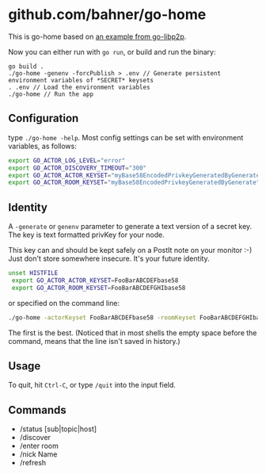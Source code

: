 # github.com/bahner/go-home

This is go-home based on [an example from go-libp2p][src].

Now you can either run with `go run`, or build and run the binary:

```shell
go build .
./go-home -genenv -forcPublish > .env // Generate persistent environment variables of *SECRET* keysets
. .env // Load the environment variables
./go-home // Run the app
```

## Configuration

type `./go-home -help`. Most config settings can be set with environment variables, as follows:

```bash
export GO_ACTOR_LOG_LEVEL="error"
export GO_ACTOR_DISCOVERY_TIMEOUT="300"
export GO_ACTOR_ACTOR_KEYSET="myBase58EncodedPrivkeyGeneratedByGenerate"
export GO_ACTOR_ROOM_KEYSET="myBase58EncodedPrivkeyGeneratedByGenerate"
```

## Identity

A `-generate` or `genenv` parameter to generate a text version of a secret key.
The key is text formatted privKey for your node.

This key can and should be kept safely on a PostIt note on your monitor :-)
Just don't store somewhere insecure. It's your future identity.

```bash
unset HISTFILE
 export GO_ACTOR_ACTOR_KEYSET=FooBarABCDEFbase58
 export GO_ACTOR_ROOM_KEYSET=FooBarABCDEFGHIbase58
```

or specified on the command line:

```bash
./go-home -actorKeyset FooBarABCDEFbase58 -roomKeyset FooBarABCDEFGHIbase58
```

The first is the best. (Noticed that in most shells the empty space before the command, means that the line isn't saved in history.)

## Usage

To quit, hit `Ctrl-C`, or type `/quit` into the input field.

## Commands

- /status [sub|topic|host]
- /discover
- /enter room
- /nick Name
- /refresh

[src]: https://github.com/libp2p/go-libp2p/tree/master/examples/pubsub/chat
